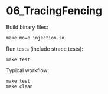 # 06_TracingFencing

Build binary files:
```shell
make move injection.so
```

Run tests (include strace tests):
```shell
make test
```

Typical workflow:
```
make test
make clean
```
